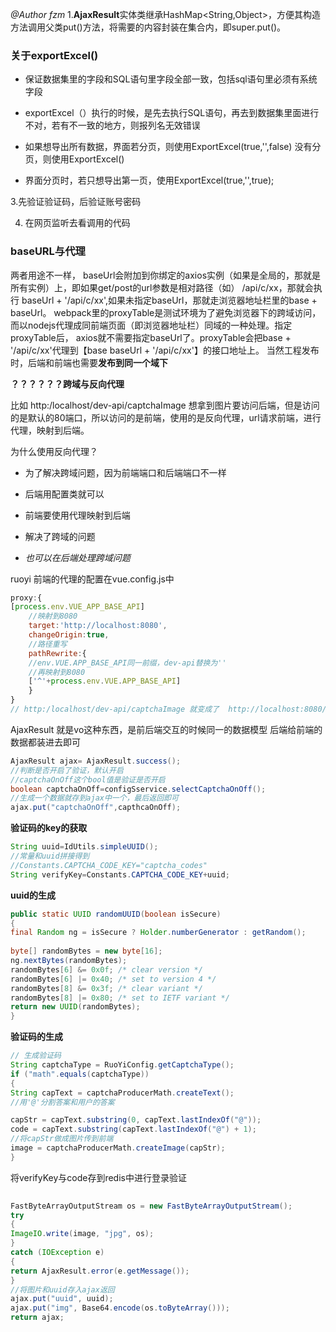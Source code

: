 *@Author fzm*
1.**AjaxResult**实体类继承HashMap<String,Object>，方便其构造方法调用父类put()方法，将需要的内容封装在集合内，即super.put()。

### 关于exportExcel()

-   保证数据集里的字段和SQL语句里字段全部一致，包括sql语句里必须有系统字段
    
-   exportExcel（）执行的时候，是先去执行SQL语句，再去到数据集里面进行不对，若有不一致的地方，则报列名无效错误
    
-   如果想导出所有数据，界面若分页，则使用ExportExcel(true,'',false) 没有分页，则使用ExportExcel()
    
-   界面分页时，若只想导出第一页，使用ExportExcel(true,'',true);
    

3.先验证验证码，后验证账号密码

4.  在网页监听去看调用的代码
    

### baseURL与代理

两者用途不一样， baseUrl会附加到你绑定的axios实例（如果是全局的，那就是所有实例）上，即如果get/post的url参数是相对路径（如） /api/c/xx，那就会执行 baseUrl + '/api/c/xx',如果未指定baseUrl，那就走浏览器地址栏里的base + baseUrl。 webpack里的proxyTable是测试环境为了避免浏览器下的跨域访问，而以nodejs代理成同前端页面（即浏览器地址栏）同域的一种处理。指定proxyTable后， axios就不需要指定baseUrl了。proxyTable会把base + '/api/c/xx'代理到【base baseUrl + '/api/c/xx'】的接口地址上。 当然工程发布时，后端和前端也需要**发布到同一个域下**

**？？？？？？跨域与反向代理**

比如 http:/localhost/dev-api/captchaImage 想拿到图片要访问后端，但是访问的是默认的80端口，所以访问的是前端，使用的是反向代理，url请求前端，进行代理，映射到后端。

为什么使用反向代理？

-   为了解决跨域问题，因为前端端口和后端端口不一样
    
-   后端用配置类就可以
    
-   前端要使用代理映射到后端
    
-   解决了跨域的问题
    
-   _也可以在后端处理跨域问题_
    

ruoyi 前端的代理的配置在vue.config.js中

``` js
proxy:{  
[process.env.VUE_APP_BASE_API]  
    //映射到8080  
    target:'http://localhost:8080',  
    changeOrigin:true,  
    //路径重写  
    pathRewrite:{  
    //env.VUE.APP_BASE_API同一前缀，dev-api替换为''  
    //再映射到8080  
    ['^'+process.env.VUE.APP_BASE_API]  
    }  
}  
// http:/localhost/dev-api/captchaImage 就变成了  http://localhost:8080/captchaImage
```

AjaxResult 就是vo这种东西，是前后端交互的时候同一的数据模型
后端给前端的数据都装进去即可
``` Java
AjaxResult ajax= AjaxResult.success();
//判断是否开启了验证，默认开启
//captchaOnOff这个bool值是验证是否开启
boolean captchaOnOff=configSservice.selectCaptchaOnOff();
//生成一个数据就存到ajax中一个，最后返回即可
ajax.put("captchaOnOff",capthcaOnOff);
```
**验证码的key的获取**
```java
String uuid=IdUtils.simpleUUID();
//常量和uuid拼接得到
//Constants.CAPTCHA_CODE_KEY="captcha_codes"
String verifyKey=Constants.CAPTCHA_CODE_KEY+uuid;
```
**uuid的生成**
```java
public static UUID randomUUID(boolean isSecure)  
{  
final Random ng = isSecure ? Holder.numberGenerator : getRandom();  
  
byte[] randomBytes = new byte[16];  
ng.nextBytes(randomBytes);  
randomBytes[6] &= 0x0f; /* clear version */  
randomBytes[6] |= 0x40; /* set to version 4 */  
randomBytes[8] &= 0x3f; /* clear variant */  
randomBytes[8] |= 0x80; /* set to IETF variant */  
return new UUID(randomBytes);  
}
```
**验证码的生成**
```java
// 生成验证码  
String captchaType = RuoYiConfig.getCaptchaType();  
if ("math".equals(captchaType))  
{  
String capText = captchaProducerMath.createText(); 
//用'@'分割答案和用户的答案

capStr = capText.substring(0, capText.lastIndexOf("@"));  
code = capText.substring(capText.lastIndexOf("@") + 1);  
//将capStr做成图片传到前端
image = captchaProducerMath.createImage(capStr);  
}
```
将verifyKey与code存到redis中进行登录验证
```java
  
FastByteArrayOutputStream os = new FastByteArrayOutputStream();  
try  
{  
ImageIO.write(image, "jpg", os);  
}  
catch (IOException e)  
{  
return AjaxResult.error(e.getMessage());  
}  
//将图片和uuid存入ajax返回
ajax.put("uuid", uuid);  
ajax.put("img", Base64.encode(os.toByteArray()));  
return ajax;
```


